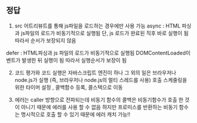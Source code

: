 ## 정답

1. src 어트리뷰트를 통해 js파일을 로드하는 경우에만 사용 가능
   async : HTML 파싱과 js파일의 로드가 비동기적으로 실행됨
   단, js 로드가 완료된 직후 바로 실행이 됨
   따라서 순서가 보장되지 않음

defer : HTML파싱과 js 파일의 로드가 비동기적으로 실행됨
DOMContentLoaded이벤트가 발생한 뒤 실행이 됨
따라서 실행순서가 보장이 됨

2. 코드 평가와 코드 실행은 자바스크립트 엔진이 하나 그 외의 일은 브라우저나 node.js가 실행 (즉, 브라우저나 node.js의 멀티 스레드를 사용)
   호출 스케줄링을 위한 타이머 설정 , 콜백함수 등록, 콜스택으로 이동

3. 에러는 caller 방향으로 전파되는데 비동기 함수의 콜백은 비동기함수가 호출 한 것이 아니기 때문에 에러를 사용 할 수 없음
   하지만 프로미스를 반환하는 비동기 함수는 명시적으로 호출 할 수 있기 때문에 에러 캐치 가능!!
